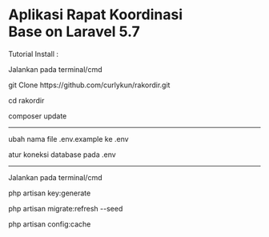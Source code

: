 <h1>Aplikasi Rapat Koordinasi <br>
    Base on Laravel 5.7
</h1>

Tutorial Install : 
<p>Jalankan pada terminal/cmd </p>

<p>git Clone https://github.com/curlykun/rakordir.git</p>

<p>cd rakordir</p>

<p>composer update</p>
<hr>

<p>ubah nama file .env.example ke .env</p>

<p>atur koneksi database pada .env</p>
<hr>

<p>Jalankan pada terminal/cmd </p>
<p>php artisan key:generate</p>
<p>php artisan migrate:refresh --seed</p>
<p>php artisan config:cache</p>